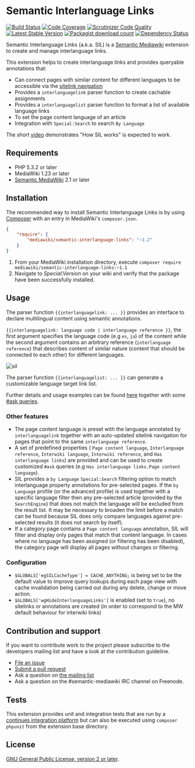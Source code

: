 # Semantic Interlanguage Links

[![Build Status](https://secure.travis-ci.org/SemanticMediaWiki/SemanticInterlanguageLinks.svg?branch=master)](http://travis-ci.org/SemanticMediaWiki/SemanticInterlanguageLinks)
[![Code Coverage](https://scrutinizer-ci.com/g/SemanticMediaWiki/SemanticInterlanguageLinks/badges/coverage.png?b=master)](https://scrutinizer-ci.com/g/SemanticMediaWiki/SemanticInterlanguageLinks/?branch=master)
[![Scrutinizer Code Quality](https://scrutinizer-ci.com/g/SemanticMediaWiki/SemanticInterlanguageLinks/badges/quality-score.png?b=master)](https://scrutinizer-ci.com/g/SemanticMediaWiki/SemanticInterlanguageLinks/?branch=master)
[![Latest Stable Version](https://poser.pugx.org/mediawiki/semantic-interlanguage-links/version.png)](https://packagist.org/packages/mediawiki/semantic-interlanguage-links)
[![Packagist download count](https://poser.pugx.org/mediawiki/semantic-interlanguage-links/d/total.png)](https://packagist.org/packages/mediawiki/semantic-interlanguage-links)
[![Dependency Status](https://www.versioneye.com/php/mediawiki:semantic-interlanguage-links/badge.png)](https://www.versioneye.com/php/mediawiki:semantic-interlanguage-links)

Semantic Interlanguage Links (a.k.a. SIL) is a [Semantic Mediawiki][smw] extension to
create and manage interlanguage links.

This extension helps to create interlanguage links and provides queryable annotations that:

- Can connect pages with similar content for different languages to be accessible via the [sitelink navigation][sitelink]
- Provides a `interlanguagelink` parser function to create cachable assignments
- Provides a `interlanguagelist` parser function to format a list of available language links
- To set the page content language of an article
- Integration with `Special:Search` to search `By Language`

The short [video](https://vimeo.com/115871518) demonstrates "How SIL works"
is expected to work.

## Requirements

- PHP 5.3.2 or later
- MediaWiki 1.23 or later
- [Semantic MediaWiki][smw] 2.1 or later

## Installation

The recommended way to install Semantic Interlanguage Links is by using [Composer][composer]
with an entry in MediaWiki's `composer.json`.

```json
{
	"require": {
		"mediawiki/semantic-interlanguage-links": "~1.2"
	}
}
```
1. From your MediaWiki installation directory, execute
   `composer require mediawiki/semantic-interlanguage-links:~1.1`
2. Navigate to _Special:Version_ on your wiki and verify that the package
   have been successfully installed.

## Usage

The parser function `{{interlanguagelink: ... }}` provides an interface
to declare multilingual content using semantic annotations.

`{{interlanguagelink: language code | interlanguage reference }}`, the first
argument specifies the language code (e.g `es`, `ja`) of the content while
the second argument contains an arbitrary reference (`interlanguage reference`)
that describes content of similar nature (content that should be connected to
each other) for different languages.

![sil](https://cloud.githubusercontent.com/assets/1245473/9477943/450195e0-4b75-11e5-9cd4-61e2672eb8fa.png)

The parser function `{{interlanguagelist: ... }}` can generate a customizable
language target link list.

Further details and usage examples can be found [here](https://github.com/SemanticMediaWiki/SemanticInterlanguageLinks/blob/master/docs/01-parser-function.md)
together with some [#ask queries](https://github.com/SemanticMediaWiki/SemanticInterlanguageLinks/blob/master/docs/02-ask-queries.md).

### Other features

- The page content language is preset with the language annotated by `interlanguagelink` together
  with an auto-updated sitelink navigation for pages that point to the same `interlanguage reference`.
- A set of predefined properties ( `Page content language`, `Interlanguage reference`,
  `Interwiki language`, `Interwiki reference`, and `Has interlanguage links`) are provided and can
  be used to create customized `#ask` queries (e.g `Has interlanguage links.Page content language`).
- SIL provides a `by Language` `Special:Search` filtering option to match interlanguage property annotations
  for pre-selected pages. If the `by Language` profile (or the advanced profile) is used together with
  a specific language filter then any pre-selected article (provided by the `SearchEngine`) that does not match
  the language will be excluded from the result list. It may be necessary to broaden the limit before a match
  can be found because SIL does only compare languages against pre-selected results (it does not search by itself).
- If a category page contains a `Page content language` annotation, SIL will filter and display only pages
  that match that content language. In cases where no language has been assigned (or filtering has been disabled),
  the category page will display all pages without changes or filtering.

### Configuration

- `$GLOBALS['egSILCacheType'] = CACHE_ANYTHING;` is being set to be the default value to improve query lookups
   during each page view with cache invalidation being carried out during any delete, change or move action.
- `$GLOBALS['wgHideInterlanguageLinks']` is enabled (set to `true`), no sitelinks or annotations are created
  (in order to correspond to the MW default behaviour for interwiki links)

## Contribution and support

If you want to contribute work to the project please subscribe to the developers mailing list and
have a look at the contribution guideline.

* [File an issue](https://github.com/SemanticMediaWiki/SemanticLanguageLinks/issues)
* [Submit a pull request](https://github.com/SemanticMediaWiki/SemanticLanguageLinks/pulls)
* Ask a question on [the mailing list](https://semantic-mediawiki.org/wiki/Mailing_list)
* Ask a question on the #semantic-mediawiki IRC channel on Freenode.

## Tests

This extension provides unit and integration tests that are run by a [continues integration platform][travis]
but can also be executed using `composer phpunit` from the extension base directory.

## License

[GNU General Public License, version 2 or later][gpl-licence].

[smw]: https://github.com/SemanticMediaWiki/SemanticMediaWiki
[contributors]: https://github.com/SemanticMediaWiki/SemanticLanguageLinks/graphs/contributors
[travis]: https://travis-ci.org/SemanticMediaWiki/SemanticLanguageLinks
[gpl-licence]: https://www.gnu.org/copyleft/gpl.html
[composer]: https://getcomposer.org/
[sitelink]: https://www.semantic-mediawiki.org/wiki/File:Extension-sil-sitelink.png
[iwlm]: https://www.mediawiki.org/wiki/Manual:$wgInterwikiMagic
[iwlp]: https://www.mediawiki.org/wiki/Manual:$wgExtraInterlanguageLinkPrefixes
